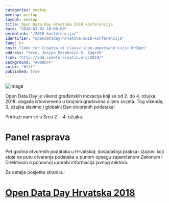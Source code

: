 ```yaml
---
categories: meetup
meetup: meetup
layout: meetup
title: Open Data Day Hrvatska 2018 konferencija
date: "2018-03-02 10:00:00"
permalink: "/2018-konferencija/"
identifier: "opendataday-hrvatska-2018-konferencija"
lang: hr
host: "Code for Croatia <i class='icon-ampersand'></i> HrOpen"
address: "Srce, Josipa Marohnića 5, Zagreb"
link: "http://odd.codeforcroatia.org/2018/"
background: "#0086FF"
color: "#fff"
published: true
---
```


![image](https://odd.codeforcroatia.org/2018/img/odd_banner.png)

Open Data Day je vikend građanskih inovacija koji se od 2. do 4. ožujka 2018. događa istovremeno u brojnim gradovima diljem svijeta. Tog vikenda, 3. ožujka slavimo i globalni Dan otvorenih podataka!

Pridruži nam se u Srcu 2. - 4. ožujka.

# Panel rasprava

Pet godina otvorenih podataka u Hrvatskoj: dosadašnja praksa i izazovi koji stoje na putu otvaranja podataka u punom opsegu zajamčenom Zakonom i Direktivom o ponovnoj uporabi informacija javnog sektora.

Za detalje posjetite stranicu:

# [Open Data Day Hrvatska 2018](http://odd.codeforcroatia.org/2018/)
